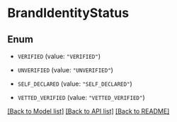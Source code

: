 # BrandIdentityStatus

## Enum


* `VERIFIED` (value: `"VERIFIED"`)

* `UNVERIFIED` (value: `"UNVERIFIED"`)

* `SELF_DECLARED` (value: `"SELF_DECLARED"`)

* `VETTED_VERIFIED` (value: `"VETTED_VERIFIED"`)


[[Back to Model list]](../README.md#documentation-for-models) [[Back to API list]](../README.md#documentation-for-api-endpoints) [[Back to README]](../README.md)


